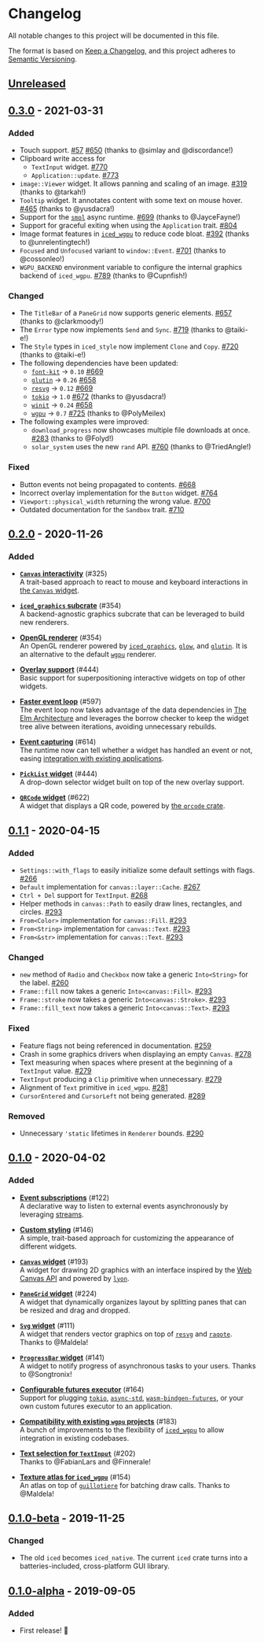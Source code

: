 # Changelog
All notable changes to this project will be documented in this file.

The format is based on [Keep a Changelog](https://keepachangelog.com/en/1.0.0/),
and this project adheres to [Semantic Versioning](https://semver.org/spec/v2.0.0.html).

## [Unreleased]

## [0.3.0] - 2021-03-31
### Added
- Touch support. [#57] [#650] (thanks to @simlay and @discordance!)
- Clipboard write access for
  - `TextInput` widget. [#770]
  - `Application::update`. [#773]
- `image::Viewer` widget. It allows panning and scaling of an image. [#319] (thanks to @tarkah!)
- `Tooltip` widget. It annotates content with some text on mouse hover. [#465] (thanks to @yusdacra!)
- Support for the [`smol`] async runtime. [#699] (thanks to @JayceFayne!)
- Support for graceful exiting when using the `Application` trait. [#804]
- Image format features in [`iced_wgpu`] to reduce code bloat. [#392] (thanks to @unrelentingtech!)
- `Focused` and `Unfocused` variant to `window::Event`. [#701] (thanks to @cossonleo!)
- `WGPU_BACKEND` environment variable to configure the internal graphics backend of `iced_wgpu`. [#789] (thanks to @Cupnfish!)

### Changed
- The `TitleBar` of a `PaneGrid` now supports generic elements. [#657] (thanks to @clarkmoody!)
- The `Error` type now implements `Send` and `Sync`. [#719] (thanks to @taiki-e!)
- The `Style` types in `iced_style` now implement `Clone` and `Copy`. [#720] (thanks to @taiki-e!)
- The following dependencies have been updated:
  - [`font-kit`] → `0.10` [#669]
  - [`glutin`] → `0.26` [#658]
  - [`resvg`] → `0.12` [#669]
  - [`tokio`] → `1.0` [#672] (thanks to @yusdacra!)
  - [`winit`] → `0.24` [#658]
  - [`wgpu`] → `0.7` [#725] (thanks to @PolyMeilex)
- The following examples were improved:
  - `download_progress` now showcases multiple file downloads at once. [#283] (thanks to @Folyd!)
  - `solar_system` uses the new `rand` API. [#760] (thanks to @TriedAngle!)

### Fixed
- Button events not being propagated to contents. [#668]
- Incorrect overlay implementation for the `Button` widget. [#764]
- `Viewport::physical_width` returning the wrong value. [#700]
- Outdated documentation for the `Sandbox` trait. [#710]

[#57]: https://github.com/hecrj/iced/pull/57
[#283]: https://github.com/hecrj/iced/pull/283
[#319]: https://github.com/hecrj/iced/pull/319
[#392]: https://github.com/hecrj/iced/pull/392
[#465]: https://github.com/hecrj/iced/pull/465
[#650]: https://github.com/hecrj/iced/pull/650
[#657]: https://github.com/hecrj/iced/pull/657
[#658]: https://github.com/hecrj/iced/pull/658
[#668]: https://github.com/hecrj/iced/pull/668
[#669]: https://github.com/hecrj/iced/pull/669
[#672]: https://github.com/hecrj/iced/pull/672
[#699]: https://github.com/hecrj/iced/pull/699
[#700]: https://github.com/hecrj/iced/pull/700
[#701]: https://github.com/hecrj/iced/pull/701
[#710]: https://github.com/hecrj/iced/pull/710
[#719]: https://github.com/hecrj/iced/pull/719
[#720]: https://github.com/hecrj/iced/pull/720
[#725]: https://github.com/hecrj/iced/pull/725
[#760]: https://github.com/hecrj/iced/pull/760
[#764]: https://github.com/hecrj/iced/pull/764
[#770]: https://github.com/hecrj/iced/pull/770
[#773]: https://github.com/hecrj/iced/pull/773
[#789]: https://github.com/hecrj/iced/pull/789
[#804]: https://github.com/hecrj/iced/pull/804
[`smol`]: https://github.com/smol-rs/smol
[`winit`]: https://github.com/rust-windowing/winit
[`glutin`]: https://github.com/rust-windowing/glutin
[`font-kit`]: https://github.com/servo/font-kit

## [0.2.0] - 2020-11-26
### Added
- __[`Canvas` interactivity][canvas]__ (#325)  
  A trait-based approach to react to mouse and keyboard interactions in [the `Canvas` widget][#193].

- __[`iced_graphics` subcrate][opengl]__ (#354)  
  A backend-agnostic graphics subcrate that can be leveraged to build new renderers.

- __[OpenGL renderer][opengl]__ (#354)  
  An OpenGL renderer powered by [`iced_graphics`], [`glow`], and [`glutin`]. It is an alternative to the default [`wgpu`] renderer.

- __[Overlay support][pick_list]__ (#444)  
  Basic support for superpositioning interactive widgets on top of other widgets.

- __[Faster event loop][view]__ (#597)  
  The event loop now takes advantage of the data dependencies in [The Elm Architecture] and leverages the borrow checker to keep the widget tree alive between iterations, avoiding unnecessary rebuilds.

- __[Event capturing][event]__ (#614)  
  The runtime now can tell whether a widget has handled an event or not, easing [integration with existing applications].

- __[`PickList` widget][pick_list]__ (#444)  
  A drop-down selector widget built on top of the new overlay support.

- __[`QRCode` widget][qr_code]__ (#622)  
  A widget that displays a QR code, powered by [the `qrcode` crate].

[canvas]: https://github.com/hecrj/iced/pull/325
[opengl]: https://github.com/hecrj/iced/pull/354
[`iced_graphics`]: https://github.com/hecrj/iced/pull/354
[pane_grid]: https://github.com/hecrj/iced/pull/397
[pick_list]: https://github.com/hecrj/iced/pull/444
[error]: https://github.com/hecrj/iced/pull/514
[view]: https://github.com/hecrj/iced/pull/597
[event]: https://github.com/hecrj/iced/pull/614
[color]: https://github.com/hecrj/iced/pull/200
[qr_code]: https://github.com/hecrj/iced/pull/622
[#193]: https://github.com/hecrj/iced/pull/193
[`glutin`]: https://github.com/rust-windowing/glutin
[`wgpu`]: https://github.com/gfx-rs/wgpu-rs
[`glow`]: https://github.com/grovesNL/glow
[the `qrcode` crate]: https://docs.rs/qrcode/0.12.0/qrcode/
[integration with existing applications]: https://github.com/hecrj/iced/pull/183
[The Elm Architecture]: https://guide.elm-lang.org/architecture/


## [0.1.1] - 2020-04-15
### Added
- `Settings::with_flags` to easily initialize some default settings with flags. [#266]
- `Default` implementation for `canvas::layer::Cache`. [#267]
- `Ctrl + Del` support for `TextInput`. [#268]
- Helper methods in `canvas::Path` to easily draw lines, rectangles, and circles. [#293]
- `From<Color>` implementation for `canvas::Fill`. [#293]
- `From<String>` implementation for `canvas::Text`. [#293]
- `From<&str>` implementation for `canvas::Text`. [#293]

### Changed
- `new` method of `Radio` and `Checkbox` now take a generic `Into<String>` for the label. [#260]
- `Frame::fill` now takes a generic `Into<canvas::Fill>`. [#293]
- `Frame::stroke` now takes a generic `Into<canvas::Stroke>`. [#293]
- `Frame::fill_text` now takes a generic `Into<canvas::Text>`. [#293]

### Fixed
- Feature flags not being referenced in documentation. [#259]
- Crash in some graphics drivers when displaying an empty `Canvas`. [#278]
- Text measuring when spaces where present at the beginning of a `TextInput` value. [#279]
- `TextInput` producing a `Clip` primitive when unnecessary. [#279]
- Alignment of `Text` primitive in `iced_wgpu`. [#281]
- `CursorEntered` and `CursorLeft` not being generated. [#289]

### Removed
- Unnecessary `'static` lifetimes in `Renderer` bounds. [#290]

[#259]: https://github.com/hecrj/iced/pull/259
[#260]: https://github.com/hecrj/iced/pull/260
[#266]: https://github.com/hecrj/iced/pull/266
[#267]: https://github.com/hecrj/iced/pull/267
[#268]: https://github.com/hecrj/iced/pull/268
[#278]: https://github.com/hecrj/iced/pull/278
[#279]: https://github.com/hecrj/iced/pull/279
[#281]: https://github.com/hecrj/iced/pull/281
[#289]: https://github.com/hecrj/iced/pull/289
[#290]: https://github.com/hecrj/iced/pull/290
[#293]: https://github.com/hecrj/iced/pull/293


## [0.1.0] - 2020-04-02
### Added
- __[Event subscriptions]__ (#122)  
  A declarative way to listen to external events asynchronously by leveraging [streams].

- __[Custom styling]__ (#146)  
  A simple, trait-based approach for customizing the appearance of different widgets.

- __[`Canvas` widget]__ (#193)  
  A widget for drawing 2D graphics with an interface inspired by the [Web Canvas API] and powered by [`lyon`].

- __[`PaneGrid` widget]__ (#224)  
  A widget that dynamically organizes layout by splitting panes that can be resized and drag and dropped.

- __[`Svg` widget]__ (#111)  
  A widget that renders vector graphics on top of [`resvg`] and [`raqote`]. Thanks to @Maldela!

- __[`ProgressBar` widget]__ (#141)  
  A widget to notify progress of asynchronous tasks to your users. Thanks to @Songtronix!

- __[Configurable futures executor]__ (#164)  
  Support for plugging [`tokio`], [`async-std`], [`wasm-bindgen-futures`], or your own custom futures executor to an application.

- __[Compatibility with existing `wgpu` projects]__ (#183)  
  A bunch of improvements to the flexibility of [`iced_wgpu`] to allow integration in existing codebases.

- __[Text selection for `TextInput`]__ (#202)  
  Thanks to @FabianLars and @Finnerale!

- __[Texture atlas for `iced_wgpu`]__ (#154)  
  An atlas on top of [`guillotiere`] for batching draw calls. Thanks to @Maldela!

[Event subscriptions]: https://github.com/hecrj/iced/pull/122
[Custom styling]: https://github.com/hecrj/iced/pull/146
[`Canvas` widget]: https://github.com/hecrj/iced/pull/193
[`PaneGrid` widget]: https://github.com/hecrj/iced/pull/224
[`Svg` widget]: https://github.com/hecrj/iced/pull/111
[`ProgressBar` widget]: https://github.com/hecrj/iced/pull/141
[Configurable futures executor]: https://github.com/hecrj/iced/pull/164
[Compatibility with existing `wgpu` projects]: https://github.com/hecrj/iced/pull/183
[Clipboard access]: https://github.com/hecrj/iced/pull/132
[Texture atlas for `iced_wgpu`]: https://github.com/hecrj/iced/pull/154
[Text selection for `TextInput`]: https://github.com/hecrj/iced/pull/202
[`lyon`]: https://github.com/nical/lyon
[`guillotiere`]: https://github.com/nical/guillotiere
[Web Canvas API]: https://developer.mozilla.org/en-US/docs/Web/API/Canvas_API
[streams]: https://docs.rs/futures/0.3.4/futures/stream/index.html
[`tokio`]: https://github.com/tokio-rs/tokio
[`async-std`]: https://github.com/async-rs/async-std
[`wasm-bindgen-futures`]: https://github.com/rustwasm/wasm-bindgen/tree/master/crates/futures
[`resvg`]: https://github.com/RazrFalcon/resvg
[`raqote`]: https://github.com/jrmuizel/raqote
[`iced_wgpu`]: https://github.com/hecrj/iced/tree/master/wgpu


## [0.1.0-beta] - 2019-11-25
### Changed
- The old `iced` becomes `iced_native`. The current `iced` crate turns into a batteries-included, cross-platform GUI library.


## [0.1.0-alpha] - 2019-09-05
### Added
- First release! :tada:

[Unreleased]: https://github.com/hecrj/iced/compare/0.3.0...HEAD
[0.3.0]: https://github.com/hecrj/iced/compare/0.2.0...0.3.0
[0.2.0]: https://github.com/hecrj/iced/compare/0.1.1...0.2.0
[0.1.1]: https://github.com/hecrj/iced/compare/0.1.0...0.1.1
[0.1.0]: https://github.com/hecrj/iced/compare/0.1.0-beta...0.1.0
[0.1.0-beta]: https://github.com/hecrj/iced/compare/0.1.0-alpha...0.1.0-beta
[0.1.0-alpha]: https://github.com/hecrj/iced/releases/tag/0.1.0-alpha
